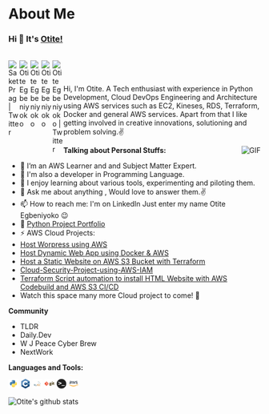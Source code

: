 # About Me
### Hi 👋 It's [Otite!](https://Otite-Git.github.io/MyPortfolio/)

<br/>


<a href="">
<img align="left" alt="Saket Prag | Twitter" width="22px" src="https://cdn.jsdelivr.net/npm/simple-icons@v3/icons/twitter.svg" />
</a>
<a href="https://www.linkedin.com/in/otite-egbeniyoko/">
<img align="left" alt="Otite Egbeniyoko" width="22px" src="https://cdn.jsdelivr.net/npm/simple-icons@v3/icons/linkedin.svg" />
</a>
<a href="2">
<img align="left" alt="Otite Egbeniyoko" width="22px" src="https://cdn.jsdelivr.net/npm/simple-icons@v3/icons/medium.svg" />
</a>
<a href="">
<img align="left" alt="Otite Egbeniyoko" width="22px" src="https://cdn.jsdelivr.net/npm/simple-icons@v3/icons/instagram.svg" />
</a>
<a href="">
<img align="left" alt="Otite Egbeniyoko | Twitter" width="22px" src="https://cdn.jsdelivr.net/npm/simple-icons@v3/icons/youtube.svg" />
</a>
<br />

<br />

Hi, I'm Otite. A Tech enthusiast with experience in Python Development, Cloud DevOps Engineering and Architecture using AWS services such as EC2, Kineses, RDS, Terraform, Docker and general AWS services. Apart from that I like getting involved in creative innovations, solutioning and problem solving.✌


<img align="right" alt="GIF" src="https://media.giphy.com/media/USV0ym3bVWQJJmNu3N/giphy.gif" />





**Talking about Personal Stuffs:**

- 🔭 I’m an AWS Learner and and Subject Matter Expert.
- 💼 I'm also a developer in Programming Language. 
- 🌱 I enjoy learning about various tools, experimenting and piloting them.
- 💬 Ask me about anything , Would love to answer them.✌
- 📫 How to reach me: I'm on LinkedIn Just enter my name Otite Egbeniyoko 😉 
- 📝 [Python Project Portfolio](https://github.com/Otite-Git/Python-Language-Projects.git)
- ⚡ AWS Cloud Projects:
-  [Host Worpress using AWS](https://github.com/Otite-Git/Host-a-WordPress-Website-on-AWS.git)
-  [Host Dynamic Web App using Docker & AWS](https://github.com/Otite-Git/Host-a-Dynamic-Web-App-on-AWS-With-Docker-Amzon-ECR-and-Amazon-ECS.git)
-  [Host a Static Website on AWS S3 Bucket with Terraform](https://github.com/Otite-Git/-Host-a-Static-Website-on-AWS-S3-Bucket-With-Terraform.git)
-  [Cloud-Security-Project-using-AWS-IAM ](https://github.com/Otite-Git/CI-CD-Project-using-AWS-CodeBuild--and-S3-for-Terraform-Script-Automation.git)
-  [Terraform Script automation to install HTML Website with AWS Codebuild and AWS S3 CI/CD](https://github.com/Otite-Git/Cloud-Security-Project-using-AWS-IAM.git)
  -  Watch this space many more Cloud project to come! 🔋




**Community**
- TLDR
- Daily.Dev
- W J Peace Cyber Brew
- NextWork

**Languages and Tools:**

<code><img height="20" src="https://raw.githubusercontent.com/github/explore/80688e429a7d4ef2fca1e82350fe8e3517d3494d/topics/python/python.png"></code>
<code><img height="20" src="https://raw.githubusercontent.com/github/explore/80688e429a7d4ef2fca1e82350fe8e3517d3494d/topics/cpp/cpp.png"></code>
<code><img height="20" src="https://raw.githubusercontent.com/github/explore/80688e429a7d4ef2fca1e82350fe8e3517d3494d/topics/mysql/mysql.png"></code>
<code><img height="20" src="https://raw.githubusercontent.com/github/explore/80688e429a7d4ef2fca1e82350fe8e3517d3494d/topics/git/git.png"></code>
<code><img height="20" src="https://raw.githubusercontent.com/github/explore/80688e429a7d4ef2fca1e82350fe8e3517d3494d/topics/terminal/terminal.png"></code>
<code><img height="20" src="https://raw.githubusercontent.com/github/explore/80688e429a7d4ef2fca1e82350fe8e3517d3494d/topics/aws/aws.png"></code>

![Otite's github stats](https://github-readme-stats.vercel.app/api?username=Otite-Git&show_icons=true&hide_border=true)
